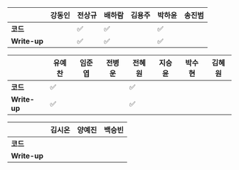 |              | 강동인 |        전상규      | 배하람 | 김용주 | 박하윤 | 송진범 |
| ------------ | ------ | ----------------- | ------ | ------ | ------ | ------ |
| **코드**     | |:white_check_mark: | :white_check_mark: | |  :white_check_mark:    |            |
| **Write-up** | | :white_check_mark:| :white_check_mark: | | :white_check_mark:        |           |

|              | 유예찬 | 임준엽 | 전병운 | 전혜원 | 지승윤 | 박수현 | 김혜원 |
| ------------ | ------ | ------ | ------ | ------ | ------ | ------ | ------ |
| **코드**     | :white_check_mark: |  | |:white_check_mark:|  | | |        ||
| **Write-up** | :white_check_mark: |  | |:white_check_mark:|        | | |        ||

|              | 김시온 | 양예진 | 백승빈 |
| ------------ | :----: | :----: | :----: |
| **코드**     | | ||
| **Write-up** | | ||

